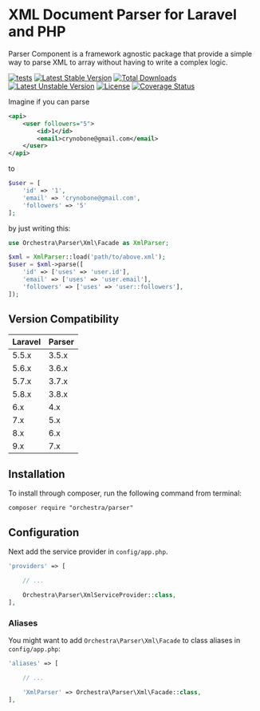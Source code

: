 XML Document Parser for Laravel and PHP
==============

Parser Component is a framework agnostic package that provide a simple way to parse XML to array without having to write a complex logic.

[![tests](https://github.com/orchestral/parser/workflows/tests/badge.svg?branch=master)](https://github.com/orchestral/parser/actions?query=workflow%3Atests+branch%3Amaster)
[![Latest Stable Version](https://poser.pugx.org/orchestra/parser/version)](https://packagist.org/packages/orchestra/parser)
[![Total Downloads](https://poser.pugx.org/orchestra/parser/downloads)](https://packagist.org/packages/orchestra/parser)
[![Latest Unstable Version](https://poser.pugx.org/orchestra/parser/v/unstable)](//packagist.org/packages/orchestra/parser)
[![License](https://poser.pugx.org/orchestra/parser/license)](https://packagist.org/packages/orchestra/parser)
[![Coverage Status](https://coveralls.io/repos/github/orchestral/parser/badge.svg?branch=master)](https://coveralls.io/github/orchestral/parser?branch=master)

Imagine if you can parse

```xml
<api>
    <user followers="5">
        <id>1</id>
        <email>crynobone@gmail.com</email>
    </user>
</api>
```

to

```php
$user = [
    'id' => '1',
    'email' => 'crynobone@gmail.com',
    'followers' => '5'
];
```

by just writing this:

```php
use Orchestra\Parser\Xml\Facade as XmlParser;

$xml = XmlParser::load('path/to/above.xml');
$user = $xml->parse([
    'id' => ['uses' => 'user.id'],
    'email' => ['uses' => 'user.email'],
    'followers' => ['uses' => 'user::followers'],
]);
```

## Version Compatibility

Laravel    | Parser
:----------|:----------
 5.5.x     | 3.5.x
 5.6.x     | 3.6.x
 5.7.x     | 3.7.x
 5.8.x     | 3.8.x
 6.x       | 4.x
 7.x       | 5.x
 8.x       | 6.x 
 9.x       | 7.x

## Installation

To install through composer, run the following command from terminal:

    composer require "orchestra/parser"

## Configuration

Next add the service provider in `config/app.php`.

```php
'providers' => [

    // ...

    Orchestra\Parser\XmlServiceProvider::class,
],
```

### Aliases

You might want to add `Orchestra\Parser\Xml\Facade` to class aliases in `config/app.php`:

```php
'aliases' => [

    // ...

    'XmlParser' => Orchestra\Parser\Xml\Facade::class,
],
```

